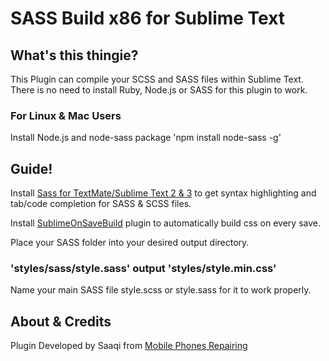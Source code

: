 # SASS Build x86 for Sublime Text


## What's this thingie?
This Plugin can compile your SCSS and SASS files within Sublime Text. There is no need to install Ruby, Node.js or SASS for this plugin to work.


### For Linux & Mac Users
Install Node.js and node-sass package
'npm install node-sass -g'


## Guide!
Install [Sass for TextMate/Sublime Text 2 & 3](https://github.com/nathos/sass-textmate-bundle) to get syntax highlighting and tab/code completion for SASS & SCSS files.

Install [SublimeOnSaveBuild](https://github.com/alexnj/SublimeOnSaveBuild) plugin to automatically build css on every save.

Place your SASS folder into your desired output directory.

### 'styles/sass/style.sass' output 'styles/style.min.css'
Name your main SASS file style.scss or style.sass for it to work properly.


## About & Credits
Plugin Developed by Saaqi from [Mobile Phones Repairing](http://repair-mobiles.com/)
